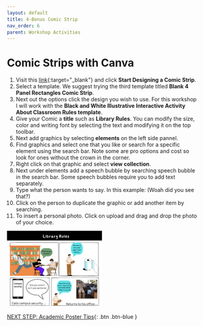 ```yaml
---
layout: default
title: 4-Bonus Comic Strip
nav_order: 6
parent: Workshop Activities
---
```

# Comic Strips with Canva 

1. Visit this [link](https://www.canva.com/create/comic-strips/){:target="_blank"} and click **Start Designing a Comic Strip**.
2. Select a template. We suggest trying the third template titled **Blank 4 Panel Rectangles Comic Strip**.
3. Next out the options click the design you wish to use. For this workshop I will work with the **Black and White Illustrative Interactive Activity About Classroom Rules template**.
4. Give your Comic a **title** such as **Library Rules**. You can modify the size, color and writing font by selecting the text and modifying it on the top toolbar.
5. Next add graphics by selecting **elements** on the left side pannel.
6. Find graphics and select one that you like or search for a specific element using the search bar. Note some are pro options and cost so look for ones without the crown in the corner.
7. Right click on that graphic and select **view collection**.
8. Next under elements add a speech bubble by searching speech bubble in the search bar. Some speech bubbles require you to add text separately.
9. Type what the person wants to say. In this example: (Woah did you see that?)
10. Click on the person to duplicate the graphic or add another item by searching.
11. To insert a personal photo. Click on upload and drag and drop the photo of your choice.

  <img src="images/comic-strip.png" style="width:250px;" alt="comic strip example project"><br>

[NEXT STEP: Academic Poster Tips](academic.html){: .btn .btn-blue } <br>
